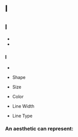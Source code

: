 

# l

## l

   -
   
   - 
   
### l

 - 
  
 - Shape
  
 - Size
 
 - Color
  
 - Line Width
  
 - Line Type
 
   
### An aesthetic can represent:


